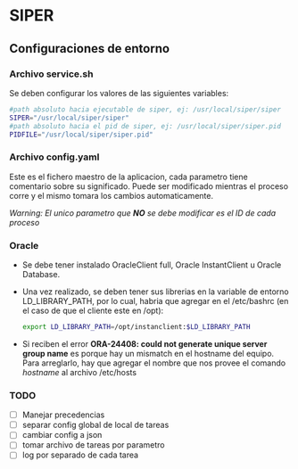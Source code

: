 # SIPER

## Configuraciones de entorno

### Archivo service.sh

Se deben configurar los valores de las siguientes variables:

```bash
#path absoluto hacia ejecutable de siper, ej: /usr/local/siper/siper
SIPER="/usr/local/siper/siper"
#path absoluto hacia el pid de siper, ej: /usr/local/siper/siper.pid
PIDFILE="/usr/local/siper/siper.pid"
```

### Archivo config.yaml

Este es el fichero maestro de la aplicacion, cada parametro tiene comentario sobre su significado.
Puede ser modificado mientras el proceso corre y el mismo tomara los cambios automaticamente.

_Warning: El unico parametro que **NO** se debe modificar es el ID de cada proceso_

### Oracle

- Se debe tener instalado OracleClient full, Oracle InstantClient u Oracle Database.
- Una vez realizado, se deben tener sus librerias en la variable de entorno LD_LIBRARY_PATH, por lo cual, habria que agregar en el /etc/bashrc (en el caso de que el cliente este en /opt):

  ```bash
  export LD_LIBRARY_PATH=/opt/instanclient:$LD_LIBRARY_PATH
  ```

- Si reciben el error **ORA-24408: could not generate unique server group name** es porque hay un mismatch en el hostname del equipo. Para arreglarlo, hay que agregar el nombre que nos provee el comando _hostname_ al archivo /etc/hosts

### TODO

- [ ] Manejar precedencias
- [ ] separar config global de local de tareas
- [ ] cambiar config a json
- [ ] tomar archivo de tareas por parametro
- [ ] log por separado de cada tarea
